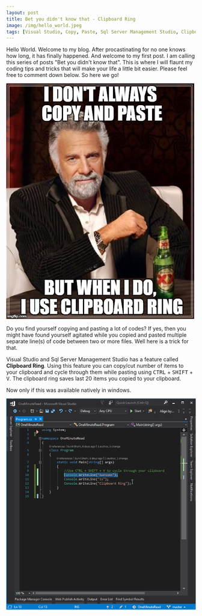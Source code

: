 ```yaml
---
layout: post
title: Bet you didn't know that - Clipboard Ring
image: /img/hello_world.jpeg
tags: [Visual Studio, Copy, Paste, Sql Server Management Studio, Clipboard Ring, Cyclic Clipboard]
---
```


Hello World. Welcome to my blog. After procastinating for no one knows how long, it has finally happened. And welcome to my first post. I am calling this series of posts "Bet you didn't know that". This is where I will flaunt my coding tips and tricks that will make your life a little bit easier. Please feel free to comment down below. So here we go!

![alt text][DosEquis]

Do you find yourself copying and pasting a lot of codes? If yes, then you might have found yourself agitated while you copied and pasted multiple separate line(s) of code between two or more files. Well here is a trick for that.

Visual Studio and Sql Server Management Studio has a feature called __Clipboard Ring__. Using this feature you can copy/cut number of items to your clipboard and cycle through them while pasting using <kbd>CTRL</kbd> + <kbd>SHIFT</kbd> + <kbd>V</kbd>. The clipboard ring saves last 20 items you copied to your clipboard.

Now only if this was available natively in windows.

![alt text][Demo]


[DosEquis]: /img/DosEquis_ClipboardRing.jpg "Dos Equis Clipboard Ring Meme"
[Demo]: /img/ClipboardRing.gif "Clipboard Ring Demo"
